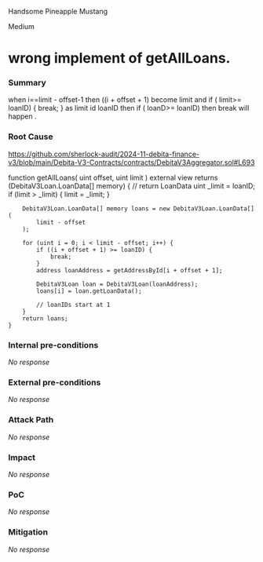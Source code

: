 Handsome Pineapple Mustang

Medium

# wrong implement of getAllLoans.

### Summary

when  i==limit - offset-1 then 
 ((i + offset + 1)  become limit and   if ( limit>= loanID) {
                break;
            }
              as limit id loanID
then  if ( loanD>= loanID) then break will happen .

### Root Cause

https://github.com/sherlock-audit/2024-11-debita-finance-v3/blob/main/Debita-V3-Contracts/contracts/DebitaV3Aggregator.sol#L693

function getAllLoans(
        uint offset,
        uint limit
    ) external view returns (DebitaV3Loan.LoanData[] memory) {
        // return LoanData
        uint _limit = loanID;
        if (limit > _limit) {
            limit = _limit;
        }

        DebitaV3Loan.LoanData[] memory loans = new DebitaV3Loan.LoanData[](
            limit - offset
        );

        for (uint i = 0; i < limit - offset; i++) {
            if ((i + offset + 1) >= loanID) {
                break;
            }
            address loanAddress = getAddressById[i + offset + 1];

            DebitaV3Loan loan = DebitaV3Loan(loanAddress);
            loans[i] = loan.getLoanData();

            // loanIDs start at 1
        }
        return loans;
    }


### Internal pre-conditions

_No response_

### External pre-conditions

_No response_

### Attack Path

_No response_

### Impact

_No response_

### PoC

_No response_

### Mitigation

_No response_